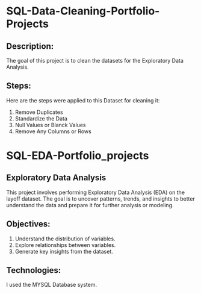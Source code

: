 # SQL-Data-Cleaning-Portfolio-Projects
## Description:

The goal of this project is to clean the datasets for the Exploratory Data Analysis.

## Steps:

Here are the steps were applied to this Dataset for cleaning it:

1. Remove Duplicates
2. Standardize the Data
3. Null Values or Blanck Values
4. Remove Any Columns or Rows

# SQL-EDA-Portfolio_projects
## Exploratory Data Analysis

This project involves performing Exploratory Data Analysis (EDA) on the layoff dataset. 
The goal is to uncover patterns, trends, and insights to better understand the data and prepare it for further analysis or modeling.

## Objectives:

1. Understand the distribution of variables.
2. Explore relationships between variables.
3. Generate key insights from the dataset.
   
## Technologies:

I used the MYSQL Database system.
